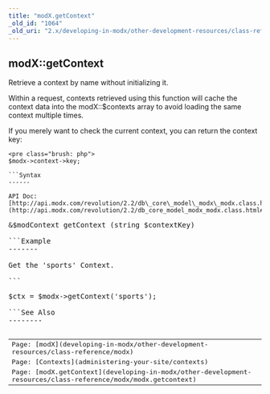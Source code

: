 ```yaml
---
title: "modX.getContext"
_old_id: "1064"
_old_uri: "2.x/developing-in-modx/other-development-resources/class-reference/modx/modx.getcontext"
---
```


modX::getContext
----------------

Retrieve a context by name without initializing it.

Within a request, contexts retrieved using this function will cache the context data into the modX::$contexts array to avoid loading the same context multiple times.

If you merely want to check the current context, you can return the context key:

```
<pre class="brush: php">
$modx->context->key;

```Syntax
------

API Doc: [http://api.modx.com/revolution/2.2/db\_core\_model\_modx\_modx.class.html#%5CmodX::getContext()](http://api.modx.com/revolution/2.2/db_core_model_modx_modx.class.html#%5CmodX::getContext())

```
<pre class="brush: php">
&$modContext getContext (string $contextKey)

```Example
-------

Get the 'sports' Context.

```
<pre class="brush: php">
$ctx = $modx->getContext('sports');

```See Also
--------

<table class="tableview" width="100%"><tr><td><span class="icon icon-page">Page:</span> [modX](developing-in-modx/other-development-resources/class-reference/modx)</td></tr><tr><td><span class="icon icon-page">Page:</span> [Contexts](administering-your-site/contexts)</td></tr><tr><td><span class="icon icon-page">Page:</span> [modX.getContext](developing-in-modx/other-development-resources/class-reference/modx/modx.getcontext)</td></tr></table>